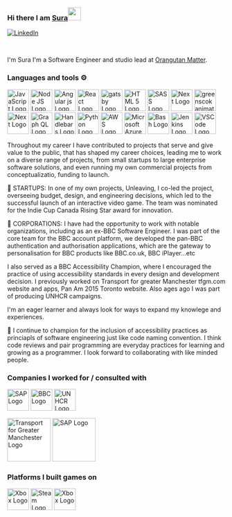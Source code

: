 ### Hi there I am [Sura](https://sura.me/)<img src="https://raw.githubusercontent.com/MartinHeinz/MartinHeinz/master/wave.gif" width="30px">

[![LinkedIn](https://img.shields.io/badge/linkedin-%230077B5.svg?style=for-the-badge&logo=linkedin&logoColor=white)](https://www.linkedin.com/in/surait)

<br/>
 
I'm Sura I'm a Software Engineer and studio lead at  [Orangutan Matter](https://orangutanmatter.com/).
 
 
### Languages and tools ⚙️
<!-- For more icons please follow  https://github.com/MikeCodesDotNET/ColoredBadges -->
<p>
<img src="https://cdn.worldvectorlogo.com/logos/logo-javascript.svg" alt="JavaScript Logo" width="50" height="50"/> <img src="https://cdn.worldvectorlogo.com/logos/nodejs-2.svg" alt="Node JS Logo" width="50" height="50"/>  <img src="https://cdn.worldvectorlogo.com/logos/angular-icon-1.svg" alt="Angular js Logo" width="50" height="50"/> <img src="https://cdn.worldvectorlogo.com/logos/react-2.svg" alt="React Logo" width="50" height="50"/> <img src="https://cdn.worldvectorlogo.com/logos/gatsby.svg" alt="gatsby Logo" width="50" height="50"/> <img src="https://cdn.worldvectorlogo.com/logos/html-1.svg" alt="HTML 5 Logo" width="50" height="50"/> 
<img src="https://cdn.worldvectorlogo.com/logos/sass-1.svg" alt="SASS Logo" width="50" height="50"/> <img src="https://cdn.worldvectorlogo.com/logos/next-js.svg" alt="Next Logo" width="50" height="50"/> 
 <img src="https://cdn.worldvectorlogo.com/logos/gsap-greensock.svg" alt="greenscok animation library Logo" width="50" height="50"/> <img src="https://cdn.worldvectorlogo.com/logos/grunt.svg" alt="Next Logo" width="50" height="50"/> <img src="https://cdn.worldvectorlogo.com/logos/graphql-logo-2.svg" alt="Graph QL Logo" width="50" height="50"/> <img src="https://cdn.worldvectorlogo.com/logos/handlebars.svg" alt="Handlebars Logo" width="50" height="50"/>
<img src="https://cdn.worldvectorlogo.com/logos/python-5.svg" alt="Python Logo" width="50" height="50"/> <img src="https://cdn.worldvectorlogo.com/logos/aws-2.svg" alt="AWS Logo" width="50" height="50"/>
<img src="https://cdn.worldvectorlogo.com/logos/azure-2.svg" alt="Microsoft Azure Logo" width="50" height="50"/> <img src="https://cdn.worldvectorlogo.com/logos/bash-1.svg" alt="Bash Logo" width="50" height="50"/>
<img src="https://cdn.worldvectorlogo.com/logos/jenkins-1.svg" alt="Jenkins Logo" width="50" height="50"/> <img src="https://cdn.worldvectorlogo.com/logos/visual-studio-code-1.svg" alt="VSCode Logo" width="50" height="50"/>

Throughout my career I have contributed to projects that serve and give value to the public, that has shaped my career choices, leading me to work on a diverse range of projects, from small startups to large enterprise software solutions, and even running my own commercial projects from conceptualizatio, funding to launch.

🌱 STARTUPS: In one of my own projects, Unleaving, I co-led the project, overseeing budget, design, and engineering decisions, which led to the successful launch of an interactive video game. The team was nominated for the Indie Cup Canada Rising Star award for innovation.

🌳 CORPORATIONS: I have had the opportunity to work with notable organizations, including as an ex-BBC Software Engineer. I was part of the core team for the BBC account platform, we developed the pan-BBC authentication and authorisation applications, which are the gateway to personalisation for BBC products like BBC.co.uk, BBC iPlayer...etc

I also served as a BBC Accessibility Champion, where I encouraged the practice of using accessibility standards in every design and development decision. I previously worked on Transport for greater Manchester tfgm.com website and apps, Pan Am 2015 Toronto website. Also ages ago I was part of producing UNHCR campaigns.

I'm an eager learner and always look for ways to expand my knowlege and experiences.

👯 I continue to champion for the inclusion of accessibility practices as princiapls of software engineering just like code naming convention. I think code reviews and pair programming are everyday practices for learning and growing as a programmer.
I look forward to collaborating with like minded people.

<!--
**karnawis/karnawis** is a ✨ _special_ ✨ repository because its `README.md` (this file) appears on your GitHub profile.

Here are some ideas to get you started:

- 🔭 I’m currently working on ...
- 🌱 I’m currently learning ...
- 👯 I’m looking to collaborate on ...
- 🤔 I’m looking for help with ...
- 💬 Ask me about ...
- 📫 How to reach me: ...
- 😄 Pronouns: ...
- ⚡ Fun fact: ...
-->

### Companies I worked for / consulted with

<img src="https://cdn.worldvectorlogo.com/logos/sap-3.svg" alt="SAP Logo" width="50" height="50"/> <img src="https://cdn.worldvectorlogo.com/logos/bbc-2.svg" alt="BBC Logo" width="50" height="50"/>
<img src="https://cdn.worldvectorlogo.com/logos/un.svg" alt="UNHCR Logo" width="50" height="50"/>

<span style="display: inline-block;background:#FFF"><img src="https://upload.wikimedia.org/wikipedia/en/6/6b/TfGM.svg" alt="Transport for Greater Manchester Logo" width="100" height="auto"/></span>
<img src="https://www.unleaving.com/static/40cff1f8d4dd2986eb73249fd01b9ad8/f4762/orangutan-matter-logo.webp" alt="SAP Logo" width="100" height=""/>

</p>

### Platforms I built games on

<p>
<img src="https://cdn.worldvectorlogo.com/logos/xbox.svg" alt="Xbox Logo" width="50" height="50"/>   <img src="https://cdn.worldvectorlogo.com/logos/steam-icon-logo.svg" alt="Steam Logo" width="50" height="50"/> <img src="https://cdn.worldvectorlogo.com/logos/playstation-6.svg" alt="Xbox Logo" width="50" height="50"/>

</p>
